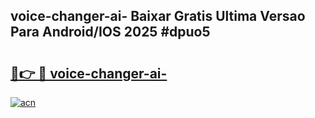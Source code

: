 ## voice-changer-ai- Baixar Gratis Ultima Versao Para Android/IOS 2025 #dpuo5

# <h2><a href="https://ainizakaria.my?title=voice-changer-ai-&ref=20M">🔗👉 🔴 voice-changer-ai-</a></h2>

[![acn](https://github.com/user-attachments/assets/0f9c940e-d8b0-45ae-aac7-cd30a18b3e1c)](https://ainizakaria.my?title=voice-changer-ai-&ref=20M)

